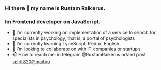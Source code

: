 ### Hi there 👋 my name is Rustam Raikerus.
### Im Frontend developer on JavaScript.


- 🔭 I’m currently working on implementation of a service to search for specialists in psychology, that is, a portal of psychologists
- 🌱 I’m currently learning TypeScript, Redux, English
- 👯 I’m looking to collaborate on with IT companies or startups
- 📫 How to reach me: in telegram @RustamRaikerus or/and post spirit820@mail.ru


